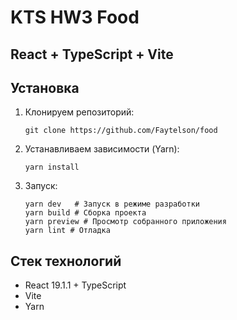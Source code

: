 # KTS HW3 Food

## React + TypeScript + Vite

## Установка

1. Клонируем репозиторий:

   ```
   git clone https://github.com/Faytelson/food
   ```

2. Устанавливаем зависимости (Yarn):

   ```
   yarn install
   ```

3. Запуск:

   ```
   yarn dev   # Запуск в режиме разработки
   yarn build # Сборка проекта
   yarn preview # Просмотр собранного приложения
   yarn lint # Отладка
   ```

## Стек технологий

- React 19.1.1 + TypeScript
- Vite
- Yarn
